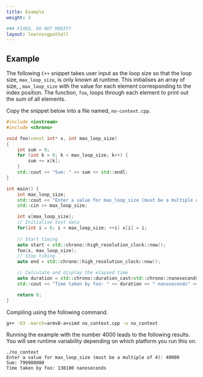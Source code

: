 ```yaml
---
title: Example
weight: 3

### FIXED, DO NOT MODIFY
layout: learningpathall
---
```


## Example

The following `C++` snippet takes user input as the loop size so that the loop size, `max_loop_size`, is only known at runtime. This initialises an array of size, , `max_loop_size` with the value for each element corresponding to the index position. The function, `foo`, loops through each element to print out the sum of all elements. 

Copy the snippet below into a file named, `no-context.cpp`. 

```cpp
#include <iostream>
#include <chrono>

void foo(const int* x, int max_loop_size)
{
    int sum = 0;
    for (int k = 0; k < max_loop_size; k++) {
        sum += x[k];
    }
    std::cout << "Sum: " << sum << std::endl;
}

int main() {
    int max_loop_size;
    std::cout << "Enter a value for max_loop_size (must be a multiple of 4): ";
    std::cin >> max_loop_size;

    int x[max_loop_size];
    // Initialise test data
    for(int i = 0; i < max_loop_size; ++i) x[i] = i;
 
    // Start timing
    auto start = std::chrono::high_resolution_clock::now();
    foo(x, max_loop_size);
    // Stop timing
    auto end = std::chrono::high_resolution_clock::now();

    // Calculate and display the elapsed time
    auto duration = std::chrono::duration_cast<std::chrono::nanoseconds>(end - start).count();
    std::cout << "Time taken by foo: " << duration << " nanoseconds" << std::endl;

    return 0;
}
```

Compiling using the following command. 

```bash
g++ -O3 -march=armv8-a+simd no_context.cpp -o no_context
```

Running the example with the number 4000 leads to the following results. You will see runtime variability depending on which platform you run this on. 

```output
./no_context 
Enter a value for max_loop_size (must be a multiple of 4): 40000
Sum: 799980000
Time taken by foo: 138100 nanoseconds
```

